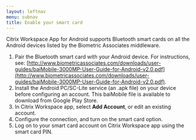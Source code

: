 ```yaml
---
layout: leftnav
menu: subnav
title: Enable your smart card
---
```


Citrix Workspace App for Android supports Bluetooth smart cards on all the Android devices listed by the Biometric Associates middleware.

1.  Pair the Bluetooth smart card with your Android device. For instructions, see: [http://www.biometricassociates.com/downloads/user-guides/baiMobile-3000MP-User-Guide-for-Android-v2.0.pdf](http://www.biometricassociates.com/downloads/user-guides/baiMobile-3000MP-User-Guide-for-Android-v2.0.pdf).
2.  Install the Android PC/SC-Lite service (an .apk file) on your device before configuring an account. This baiMobile file is available to download from Google Play Store.
3.  In Citrix Workspace app, select **Add Account**, or edit an existing account.
4.  Configure the connection, and turn on the smart card option.
5.  Log on to your smart card account on Citrix Workspace app using the smart card PIN.